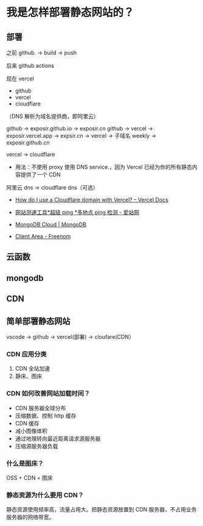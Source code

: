 

# 我是怎样部署静态网站的？

## 部署

之前 github. -> build -> push

后来 github actions

现在 vercel

- github
- vercel
- cloudflare

（DNS 解析为域名提供商，即阿里云）

github -> exposir.github.io
-> exposir.cn
github -> vercel -> exposir.vercel.app
-> expsir.cn
-> vercel -> 子域名 weekly -> exposir.github.cn

vercel -> cloudflare

- 用法：不使用 proxy 使用 DNS service.，因为 Vercel 已经为你的所有静态内容提供了一个 CDN

阿里云 dns -> cloudflare dns（可选）

- [How do I use a Cloudflare domain with Vercel? – Vercel Docs](<https://vercel.com/support/articles/using-cloudflare-with-vercel#without-proxy-(dns-only)>)

- [网站测速工具*超级 ping *多地点 ping 检测 - 爱站网](https://ping.aizhan.com/)
- [MongoDB Cloud | MongoDB](https://cloud.mongodb.com)
- [Client Area - Freenom](https://my.freenom.com/clientarea.php)



## 云函数



## mongodb





## CDN

## 简单部署静态网站

vscode -> github -> vercel(部署) -> cloufare(CDN）

### CDN 应用分类

1.  CDN 全站加速
2.  静床、图床

### CDN 如何改善网站加载时间？

- CDN 服务器全球分布
- 压缩数据、控制 http 缓存
- CDN 缓存
- 减小图像体积
- 通过地理转向最近距离请求源服务器
- 压缩源服务器负载

### 什么是图床？

OSS + CDN = 图床

### 静态资源为什么要用 CDN？

静态资源使用频率高，流量占用大。把静态资源放置到 CDN 服务器，不占用业务服务器的网络带宽。
